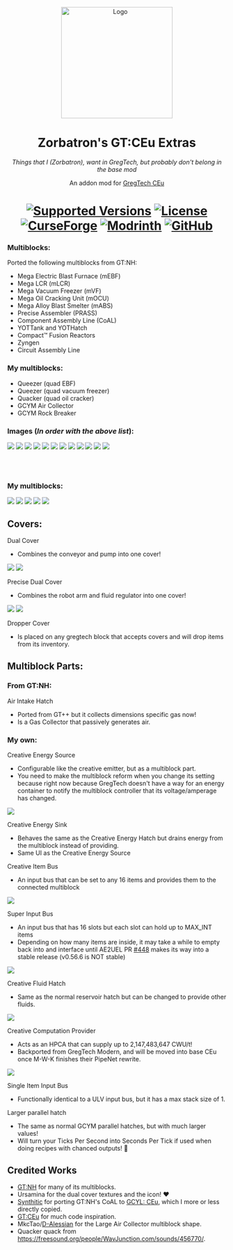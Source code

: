 <p align="center"><img src="https://github.com/Zorbatron/ZB-Greg/blob/main/images/logo.png?raw=true" alt="Logo" width="256" height="256"></p>
<h1 align="center">Zorbatron's GT:CEu Extras</h1>
<p align="center"><i>Things that I (Zorbatron), want in GregTech, but probably don't belong in the base mod</i></p>
<p align="center">
  An addon mod for <a href="https://github.com/GregTechCEu/GregTech">GregTech CEu</a>
</p>
<h1 align="center">
    <a href="https://www.curseforge.com/minecraft/mc-mods/zbgt"><img src="https://img.shields.io/badge/Available%20for-MC%201.12.2%20-informational?style=for-the-badge" alt="Supported Versions"></a>
    <a href="https://github.com/GregTechCEu/GregTech/blob/master/LICENSE"><img src="https://img.shields.io/github/license/Zorbatron/ZBGT?style=for-the-badge" alt="License"></a>
    <br>
    <a href="https://www.curseforge.com/minecraft/mc-mods/zbgt"><img src="https://cf.way2muchnoise.eu/1101263.svg?badge_style=for_the_badge" alt="CurseForge"></a>
    <a href="https://modrinth.com/mod/zbgt"><img src="https://img.shields.io/modrinth/dt/zbgt?logo=modrinth&label=&suffix=%20&style=for-the-badge&color=2d2d2d&labelColor=5ca424&logoColor=1c1c1c" alt="Modrinth"></a>
    <a href="https://github.com/Zorbatron/ZBGT/releases"><img src="https://img.shields.io/github/downloads/Zorbatron/ZBGT/total?sort=semver&logo=github&label=&style=for-the-badge&color=2d2d2d&labelColor=545454&logoColor=FFFFFF" alt="GitHub"></a>
</h1>

### Multiblocks:

Ported the following multiblocks from GT:NH:
- Mega Electric Blast Furnace (mEBF)
- Mega LCR (mLCR)
- Mega Vacuum Freezer (mVF)
- Mega Oil Cracking Unit (mOCU)
- Mega Alloy Blast Smelter (mABS)
- Precise Assembler (PRASS)
- Component Assembly Line (CoAL)
- YOTTank and YOTHatch
- Compact™ Fusion Reactors
- Zyngen
- Circuit Assembly Line

### My multiblocks:
- Queezer (quad EBF)
- Queezer (quad vacuum freezer)
- Quacker (quad oil cracker)
- GCYM Air Collector
- GCYM Rock Breaker

### Images (_In order with the above list_):
![](images/mega_ebf.png)
![](images/mega_lcr.png)
![](images/mega_vf.png)
![](images/mega_ocu.png)
![](images/mega_abs.png)
![](images/prass.png)
![](images/coal.png)
![](images/yottank.png)
![](images/yothatch.png)
![](images/compact_fusion.png)
![](images/zyngen.png)
![](images/cal.png)

<br></br>
### My multiblocks:
![](images/quad_ebf.png)
![](images/queezer.png)
![](images/quacker.png)
![](images/large_air_collector.png)
![](images/large_rock_breaker.png)


## Covers:

Dual Cover
- Combines the conveyor and pump into one cover!

![](images/dual_cover_item.png)
![](images/dual_cover_fluid.png)

Precise Dual Cover
- Combines the robot arm and fluid regulator into one cover!

![](images/precise_dual_cover_item.png)
![](images/precise_dual_cover_fluid.png)

Dropper Cover
- Is placed on any gregtech block that accepts covers and will drop items from its inventory.


## Multiblock Parts:

### From GT:NH:

Air Intake Hatch
- Ported from GT++ but it collects dimensions specific gas now!
- Is a Gas Collector that passively generates air.

### My own:

Creative Energy Source
- Configurable like the creative emitter, but as a multiblock part.
- You need to make the multiblock reform when you change its setting because right now because GregTech doesn't have a way for an energy container to notify the multiblock controller that its voltage/amperage has changed.

![](images/creative_energy_source.png)

Creative Energy Sink
- Behaves the same as the Creative Energy Hatch but drains energy from the multiblock instead of providing.
- Same UI as the Creative Energy Source

Creative Item Bus
- An input bus that can be set to any 16 items and provides them to the connected multiblock

![](images/creative_item_bus.png)

Super Input Bus
- An input bus that has 16 slots but each slot can hold up to MAX_INT items
- Depending on how many items are inside, it may take a while to empty back into and interface until AE2UEL PR [#448](https://github.com/AE2-UEL/Applied-Energistics-2/pull/448) makes its way into a stable release (v0.56.6 is NOT stable)

![](images/super_input_bus.png)

Creative Fluid Hatch
- Same as the normal reservoir hatch but can be changed to provide other fluids.

![](images/creative_fluid_hatch.png)

Creative Computation Provider
- Acts as an HPCA that can supply up to 2,147,483,647 CWU/t!
- Backported from GregTech Modern, and will be moved into base CEu once M-W-K finishes their PipeNet rewrite.

![](images/creative_computation_provider.png)

Single Item Input Bus
- Functionally identical to a ULV input bus, but it has a max stack size of 1.

Larger parallel hatch
- The same as normal GCYM parallel hatches, but with much larger values!
- Will turn your Ticks Per Second into Seconds Per Tick if used when doing recipes with chanced outputs! :troll:


## Credited Works
- [GT:NH](https://github.com/GTNewHorizons/) for many of its multiblocks.
- Ursamina for the dual cover textures and the icon! :heart:
- [Synthitic](https://github.com/Synthitic/) for porting GT:NH's CoAL to [GCYL: CEu](https://github.com/Synthitic/GCYL-CEu), which I more or less directly copied.
- [GT:CEu](https://github.com/GregTechCEu/GregTech) for much code inspiration.
- MkcTao/[D-Alessian](https://github.com/D-Alessian/) for the Large Air Collector multiblock shape.
- Quacker quack from https://freesound.org/people/WavJunction.com/sounds/456770/.
